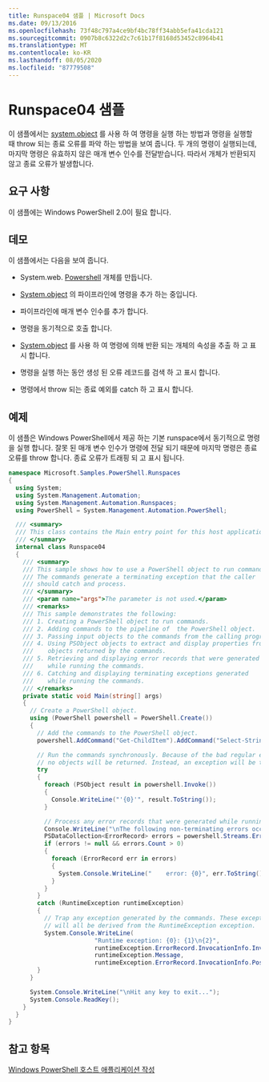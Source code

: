 ```yaml
---
title: Runspace04 샘플 | Microsoft Docs
ms.date: 09/13/2016
ms.openlocfilehash: 73f48c797a4ce9bf4bc78ff34abb5efa41cda121
ms.sourcegitcommit: 0907b8c6322d2c7c61b17f8168d53452c8964b41
ms.translationtype: MT
ms.contentlocale: ko-KR
ms.lasthandoff: 08/05/2020
ms.locfileid: "87779508"
---
```

# <a name="runspace04-sample"></a>Runspace04 샘플

이 샘플에서는 [system.object](/dotnet/api/system.management.automation.powershell) 를 사용 하 여 명령을 실행 하는 방법과 명령을 실행할 때 throw 되는 종료 오류를 파악 하는 방법을 보여 줍니다. 두 개의 명령이 실행되는데, 마지막 명령은 유효하지 않은 매개 변수 인수를 전달받습니다. 따라서 개체가 반환되지 않고 종료 오류가 발생합니다.

## <a name="requirements"></a>요구 사항

이 샘플에는 Windows PowerShell 2.0이 필요 합니다.

## <a name="demonstrates"></a>데모

이 샘플에서는 다음을 보여 줍니다.

- System.web. [Powershell](/dotnet/api/system.management.automation.powershell) 개체를 만듭니다.

- [System.object](/dotnet/api/system.management.automation.powershell) 의 파이프라인에 명령을 추가 하는 중입니다.

- 파이프라인에 매개 변수 인수를 추가 합니다.

- 명령을 동기적으로 호출 합니다.

- [System.object](/dotnet/api/System.Management.Automation.PSObject) 를 사용 하 여 명령에 의해 반환 되는 개체의 속성을 추출 하 고 표시 합니다.

- 명령을 실행 하는 동안 생성 된 오류 레코드를 검색 하 고 표시 합니다.

- 명령에서 throw 되는 종료 예외를 catch 하 고 표시 합니다.

## <a name="example"></a>예제

이 샘플은 Windows PowerShell에서 제공 하는 기본 runspace에서 동기적으로 명령을 실행 합니다. 잘못 된 매개 변수 인수가 명령에 전달 되기 때문에 마지막 명령은 종료 오류를 throw 합니다. 종료 오류가 트래핑 되 고 표시 됩니다.

```csharp
namespace Microsoft.Samples.PowerShell.Runspaces
{
  using System;
  using System.Management.Automation;
  using System.Management.Automation.Runspaces;
  using PowerShell = System.Management.Automation.PowerShell;

  /// <summary>
  /// This class contains the Main entry point for this host application.
  /// </summary>
  internal class Runspace04
  {
    /// <summary>
    /// This sample shows how to use a PowerShell object to run commands.
    /// The commands generate a terminating exception that the caller
    /// should catch and process.
    /// </summary>
    /// <param name="args">The parameter is not used.</param>
    /// <remarks>
    /// This sample demonstrates the following:
    /// 1. Creating a PowerShell object to run commands.
    /// 2. Adding commands to the pipeline of  the PowerShell object.
    /// 3. Passing input objects to the commands from the calling program.
    /// 4. Using PSObject objects to extract and display properties from the
    ///    objects returned by the commands.
    /// 5. Retrieving and displaying error records that were generated
    ///    while running the commands.
    /// 6. Catching and displaying terminating exceptions generated
    ///    while running the commands.
    /// </remarks>
    private static void Main(string[] args)
    {
      // Create a PowerShell object.
      using (PowerShell powershell = PowerShell.Create())
      {
        // Add the commands to the PowerShell object.
        powershell.AddCommand("Get-ChildItem").AddCommand("Select-String").AddArgument("*");

        // Run the commands synchronously. Because of the bad regular expression,
        // no objects will be returned. Instead, an exception will be thrown.
        try
        {
          foreach (PSObject result in powershell.Invoke())
          {
            Console.WriteLine("'{0}'", result.ToString());
          }

          // Process any error records that were generated while running the commands.
          Console.WriteLine("\nThe following non-terminating errors occurred:\n");
          PSDataCollection<ErrorRecord> errors = powershell.Streams.Error;
          if (errors != null && errors.Count > 0)
          {
            foreach (ErrorRecord err in errors)
            {
              System.Console.WriteLine("    error: {0}", err.ToString());
            }
          }
        }
        catch (RuntimeException runtimeException)
        {
          // Trap any exception generated by the commands. These exceptions
          // will all be derived from the RuntimeException exception.
          System.Console.WriteLine(
                        "Runtime exception: {0}: {1}\n{2}",
                        runtimeException.ErrorRecord.InvocationInfo.InvocationName,
                        runtimeException.Message,
                        runtimeException.ErrorRecord.InvocationInfo.PositionMessage);
        }
      }

      System.Console.WriteLine("\nHit any key to exit...");
      System.Console.ReadKey();
    }
  }
}
```

## <a name="see-also"></a>참고 항목

[Windows PowerShell 호스트 애플리케이션 작성](./writing-a-windows-powershell-host-application.md)
